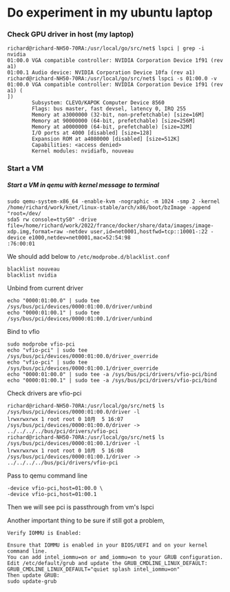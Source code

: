 
# Do experiment in my ubuntu laptop

### Check GPU driver in host (my laptop)
```azure
richard@richard-NH50-70RA:/usr/local/go/src/net$ lspci | grep -i nvidia     
01:00.0 VGA compatible controller: NVIDIA Corporation Device 1f91 (rev a1)  
01:00.1 Audio device: NVIDIA Corporation Device 10fa (rev a1)               
richard@richard-NH50-70RA:/usr/local/go/src/net$ lspci -s 01:00.0 -v        
01:00.0 VGA compatible controller: NVIDIA Corporation Device 1f91 (rev a1) (
])                                                                          
        Subsystem: CLEVO/KAPOK Computer Device 8560                         
        Flags: bus master, fast devsel, latency 0, IRQ 255                  
        Memory at a3000000 (32-bit, non-prefetchable) [size=16M]            
        Memory at 90000000 (64-bit, prefetchable) [size=256M]               
        Memory at a0000000 (64-bit, prefetchable) [size=32M]                
        I/O ports at 4000 [disabled] [size=128]                             
        Expansion ROM at a4080000 [disabled] [size=512K]                    
        Capabilities: <access denied>                                       
        Kernel modules: nvidiafb, nouveau
```

### Start a VM

##### Start a VM in qemu with kernel message to terminal
```azure
sudo qemu-system-x86_64 -enable-kvm -nographic -m 1024 -smp 2 -kernel /home/richard/work/knet/linux-stable/arch/x86/boot/bzImage -append "root=/dev/
sda5 rw console=ttyS0" -drive file=/home/richard/work/2022/france/docker/share/data/images/image-xdp.img,format=raw -netdev user,id=net0001,hostfwd=tcp::10001-:22 -device e1000,netdev=net0001,mac=52:54:98
:76:00:01 

```

We should add below  to `/etc/modprobe.d/blacklist.conf` 
```azure
blacklist nouveau
blacklist nvidia
```

Unbind from current driver
```azure
echo "0000:01:00.0" | sudo tee /sys/bus/pci/devices/0000:01:00.0/driver/unbind
echo "0000:01:00.1" | sudo tee /sys/bus/pci/devices/0000:01:00.1/driver/unbind
```

Bind to vfio
```azure
sudo modprobe vfio-pci
echo "vfio-pci" | sudo tee /sys/bus/pci/devices/0000:01:00.0/driver_override
echo "vfio-pci" | sudo tee /sys/bus/pci/devices/0000:01:00.1/driver_override
echo "0000:01:00.0" | sudo tee -a /sys/bus/pci/drivers/vfio-pci/bind
echo "0000:01:00.1" | sudo tee -a /sys/bus/pci/drivers/vfio-pci/bind
```

Check drivers are vfio-pci
```azure
richard@richard-NH50-70RA:/usr/local/go/src/net$ ls /sys/bus/pci/devices/0000:01:00.0/driver -l
lrwxrwxrwx 1 root root 0 10月  5 16:07 /sys/bus/pci/devices/0000:01:00.0/driver -> ../../../../bus/pci/drivers/vfio-pci
richard@richard-NH50-70RA:/usr/local/go/src/net$ ls /sys/bus/pci/devices/0000:01:00.1/driver -l
lrwxrwxrwx 1 root root 0 10月  5 16:08 /sys/bus/pci/devices/0000:01:00.1/driver -> ../../../../bus/pci/drivers/vfio-pci
```

Pass to qemu command line
```azure
-device vfio-pci,host=01:00.0 \
-device vfio-pci,host=01:00.1
```

Then we will see pci is passthrough from vm's lspci

Another important thing to be sure if still got a problem,
```azure
Verify IOMMU is Enabled:

Ensure that IOMMU is enabled in your BIOS/UEFI and on your kernel command line. 
You can add intel_iommu=on or amd_iommu=on to your GRUB configuration. 
Edit /etc/default/grub and update the GRUB_CMDLINE_LINUX_DEFAULT:
GRUB_CMDLINE_LINUX_DEFAULT="quiet splash intel_iommu=on"
Then update GRUB:
sudo update-grub
```











